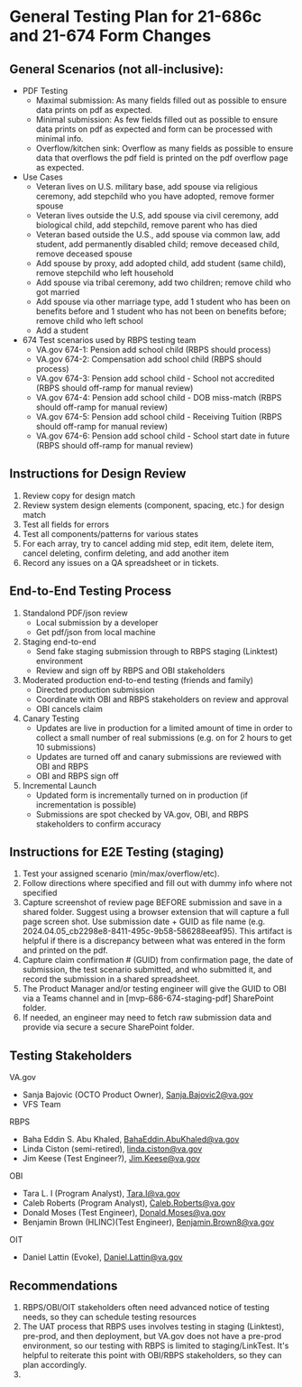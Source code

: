 # General Testing Plan for 21-686c and 21-674 Form Changes

## General Scenarios (not all-inclusive):
- PDF Testing
   - Maximal submission: As many fields filled out as possible to ensure data prints on pdf as expected.
   - Minimal submission: As few fields filled out as possible to ensure data prints on pdf as expected and form can be processed with minimal info.
   - Overflow/kitchen sink: Overflow as many fields as possible to ensure data that overflows the pdf field is printed on the pdf overflow page as expected.
- Use Cases
   - Veteran lives on U.S. military base, add spouse via religious ceremony, add stepchild who you have adopted, remove former spouse
   - Veteran lives outside the U.S, add spouse via civil ceremony, add biological child, add stepchild, remove parent who has died
   - Veteran based outside the U.S., add spouse via common law, add student, add permanently disabled child; remove deceased child, remove deceased spouse
   - Add spouse by proxy, add adopted child, add student (same child), remove stepchild who left household
   - Add spouse via tribal ceremony, add two children; remove child who got married
   - Add spouse via other marriage type, add 1 student who has been on benefits before and 1 student who has not been on benefits before; remove child who left school
   - Add a student
- 674 Test scenarios used by RBPS testing team
   - VA.gov 674-1: Pension add school child (RBPS should process)
   - VA.gov 674-2: Compensation add school child (RBPS should process)
   - VA.gov 674-3: Pension add school child - School not accredited (RBPS should off-ramp for manual review)
   - VA.gov 674-4: Pension add school child - DOB miss-match (RBPS should off-ramp for manual review)
   - VA.gov 674-5: Pension add school child - Receiving Tuition (RBPS should off-ramp for manual review)
   - VA.gov 674-6: Pension add school child - School start date in future (RBPS should off-ramp for manual review) 

## Instructions for Design Review
1.	Review copy for design match
2.	Review system design elements (component, spacing, etc.) for design match
3.	Test all fields for errors
4.	Test all components/patterns for various states
5.	For each array, try to cancel adding mid step, edit item, delete item, cancel deleting, confirm deleting, and add another item
6. Record any issues on a QA spreadsheet or in tickets.

## End-to-End Testing Process
1. Standalond PDF/json review
   - Local submission by a developer
   - Get pdf/json from local machine
2. Staging end-to-end
   - Send fake staging submission through to RBPS staging (Linktest) environment
   - Review and sign off by RBPS and OBI stakeholders
3. Moderated production end-to-end testing (friends and family)
   - Directed production submission
   - Coordinate with OBI and RBPS stakeholders on review and approval
   - OBI cancels claim
4. Canary Testing
   - Updates are live in production for a limited amount of time in order to collect a small number of real submissions (e.g. on for 2 hours to get 10 submissions)
   - Updates are turned off and canary submissions are reviewed with OBI and RBPS
   - OBI and RBPS sign off
5. Incremental Launch
   - Updated form is incrementally turned on in production (if incrementation is possible)
   - Submissions are spot checked by VA.gov, OBI, and RBPS stakeholders to confirm accuracy

## Instructions for E2E Testing (staging)
1. Test your assigned scenario (min/max/overflow/etc).
2. Follow directions where specified and fill out with dummy info where not specified
3. Capture screenshot of review page BEFORE submission and save in a shared folder. Suggest using a browser extension that will capture a full page screen shot. Use submission date + GUID as file name (e.g. 2024.04.05_cb2298e8-8411-495c-9b58-586288eeaf95). This artifact is helpful if there is a discrepancy between what was entered in the form and printed on the pdf.
4. Capture claim confirmation # (GUID) from confirmation page, the date of submission, the test scenario submitted, and who submitted it, and record the submission in a shared spreadsheet.
5. The Product Manager and/or testing engineer will give the GUID to OBI via a Teams channel and in [mvp-686-674-staging-pdf] SharePoint folder.
6. If needed, an engineer may need to fetch raw submission data and provide via secure a secure SharePoint folder.

## Testing Stakeholders
VA.gov
- Sanja Bajovic (OCTO Product Owner), Sanja.Bajovic2@va.gov
- VFS Team

RBPS
- Baha Eddin S. Abu Khaled, BahaEddin.AbuKhaled@va.gov
- Linda Ciston (semi-retired), linda.ciston@va.gov
- Jim Keese (Test Engineer?), Jim.Keese@va.gov

OBI
- Tara L. I (Program Analyst), Tara.I@va.gov
- Caleb Roberts (Program Analyst), Caleb.Roberts@va.gov
- Donald Moses (Test Engineer), Donald.Moses@va.gov
- Benjamin Brown (HLINC)(Test Engineer), Benjamin.Brown8@va.gov

OIT
- Daniel Lattin (Evoke), Daniel.Lattin@va.gov

## Recommendations
1. RBPS/OBI/OIT stakeholders often need advanced notice of testing needs, so they can schedule testing resources
2. The UAT process that RBPS uses involves testing in staging (Linktest), pre-prod, and then deployment, but VA.gov does not have a pre-prod environment, so our testing with RBPS is limited to staging/LinkTest. It's helpful to reiterate this point with OBI/RBPS stakeholders, so they can plan accordingly.
3. 
